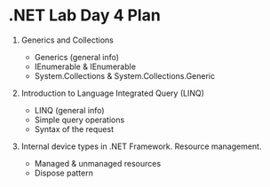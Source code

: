 # .NET Lab Day 4 Plan

1. Generics and Collections
    - Generics (general info)
    - IEnumerable & IEnumerable<T>
    - System.Collections & System.Collections.Generic

2. Introduction to Language Integrated Query (LINQ)
    - LINQ (general info)
    - Simple query operations
    - Syntax of the request

3. Internal device types in .NET Framework. Resource management.
    - Managed & unmanaged resources
    - Dispose pattern
